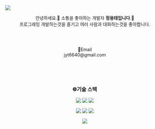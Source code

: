 <img src="https://capsule-render.vercel.app/api?type=waving&color=timeGradient&height=240&section=header&text=👋%20Thank%20you%20for%20visiting.%20Im%20정용태&fontSize=32&fontColor=bfc0c9" />

<div align="center">

<p>
 안녕하세요.👋 소통을 좋아하는 개발자 <strong>정용태입니다</strong>.🙌
 <br> 프로그래밍 개발하는것을 즐기고 여러 사람과 대화하는것을 좋아합니다.<br>

</p>
<br><br>
<p>📧Email <br>jyt6640@gmail.com</p>

<br><br><br>
<h3>🌐기술 스택</h3>
<p>
 <img src="https://img.shields.io/badge/html5-%23E34F26.svg?style=for-the-badge&logo=html5&logoColor=white"/>
<img src="\https://img.shields.io/badge/css3-%231572B6.svg?style=for-the-badge&logo=css3&logoColor=white"/>  
<!--   <img src="https://img.shields.io/badge/문자-색코드?style=for-the-badge&logo=이미지 이름&logoColor=black"> -->
 <img src="https://img.shields.io/badge/javascript-%23323330.svg?style=for-the-badge&logo=javascript&logoColor=%23F7DF1E"/>
</p>
<p>
 <img src="https://img.shields.io/badge/node.js-6DA55F?style=for-the-badge&logo=node.js&logoColor=white"/>
 <img src="https://img.shields.io/badge/python-3670A0?style=for-the-badge&logo=python&logoColor=ffdd54"/>
 <img src="https://img.shields.io/badge/mysql-%2300f.svg?style=for-the-badge&logo=mysql&logoColor=white"/>

</p>
 
<a href="">
  <img src="https://github-readme-stats.vercel.app/api?username=jyt6640&theme=tokyonight&show_icons=true" white="45%"  />
</a>
 
 
 
<!--  
 [![Top Langs](https://github-readme-stats.vercel.app/api/top-langs/?username=LoGinShin)](https://github.com/anuraghazra/github-readme-stats)
 
 ![LoGinShin GitHub stats](https://github-readme-stats.vercel.app/api?username=LoGinShin&show_icons=true&theme=transparent) -->

 </div>